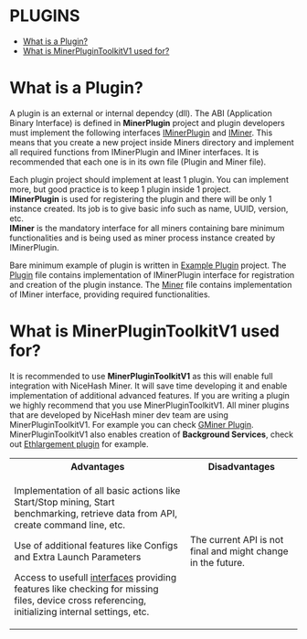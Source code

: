 # PLUGINS

- [What is a Plugin?](#plugin)
- [What is MinerPluginToolkitV1 used for?](#toolkit)

# <a name="plugin"></a> What is a Plugin?

A plugin is an external or internal dependcy (dll). The ABI (Application Binary Interface) is defined in <b>MinerPlugin</b> project and plugin developers must implement the following interfaces [IMinerPlugin](https://github.com/nicehash/NiceHashMiner/blob/e0f9b58b11e7a66cafa9841c5838eba83df233b5/src/Miners/MinerPlugin/IMinerPlugin.cs) and [IMiner](https://github.com/nicehash/NiceHashMiner/blob/e0f9b58b11e7a66cafa9841c5838eba83df233b5/src/Miners/MinerPlugin/IMiner.cs). This means that you create a new project inside Miners directory and implement all required functions from IMinerPlugin and IMiner interfaces. It is recommended that each one is in its own file (Plugin and Miner file).<br>

Each plugin project should implement at least 1 plugin. You can implement more, but good practice is to keep 1 plugin inside 1 project.<br>
<b>IMinerPlugin</b> is used for registering the plugin and there will be only 1 instance created. Its job is to give basic info such as name, UUID, version, etc.<br>
<b>IMiner</b> is the mandatory interface for all miners containing bare minimum functionalities and is being used as miner process instance created by IMinerPlugin.<br>

Bare minimum example of plugin is written in [Example Plugin](https://github.com/nicehash/NiceHashMiner/tree/e0f9b58b11e7a66cafa9841c5838eba83df233b5/src/Miners/ExamplePlugin) project. The [Plugin](https://github.com/nicehash/NiceHashMiner/blob/e0f9b58b11e7a66cafa9841c5838eba83df233b5/src/Miners/ExamplePlugin/ExamplePlugin.cs) file contains implementation of IMinerPlugin interface for registration and creation of the plugin instance. The [Miner](https://github.com/nicehash/NiceHashMiner/blob/e0f9b58b11e7a66cafa9841c5838eba83df233b5/src/Miners/ExamplePlugin/ExampleMiner.cs) file contains implementation of IMiner interface, providing required functionalities.

# <a name="toolkit"></a> What is MinerPluginToolkitV1 used for?

It is recommended to use <b>MinerPluginToolkitV1</b> as this will enable full integration with NiceHash Miner. It will save time developing it and enable implementation of additional advanced features. If you are writing a plugin we highly recommend that you use MinerPluginToolkitV1. All miner plugins that are developed by NiceHash miner dev team are using MinerPluginToolkitV1. For example you can check [GMiner Plugin](https://github.com/nicehash/NiceHashMiner/tree/e0f9b58b11e7a66cafa9841c5838eba83df233b5/src/Miners/GMiner).<br>
MinerPluginToolkitV1 also enables creation of <b>Background Services</b>, check out [Ethlargement plugin](https://github.com/nicehash/NiceHashMiner/tree/e0f9b58b11e7a66cafa9841c5838eba83df233b5/src/Miners/Ethlargement) for example.

<table style="width:100%">
<tr>
  <th>Advantages</th>
  <th>Disadvantages</th>
</tr>
<tr>
  <td><p>Implementation of all basic actions like Start/Stop mining, Start benchmarking, retrieve data from API, create command line, etc.<p>
  <p>Use of additional features like Configs and Extra Launch Parameters<p>

  Access to usefull [interfaces](https://github.com/nicehash/NiceHashMiner/tree/e0f9b58b11e7a66cafa9841c5838eba83df233b5/src/Miners/MinerPluginToolkitV1/Interfaces) providing features like checking for missing files, device cross referencing, initializing internal settings, etc.
</td>
  <td>The current API is not final and might change in the future.</td> 
</tr>
</table> 
